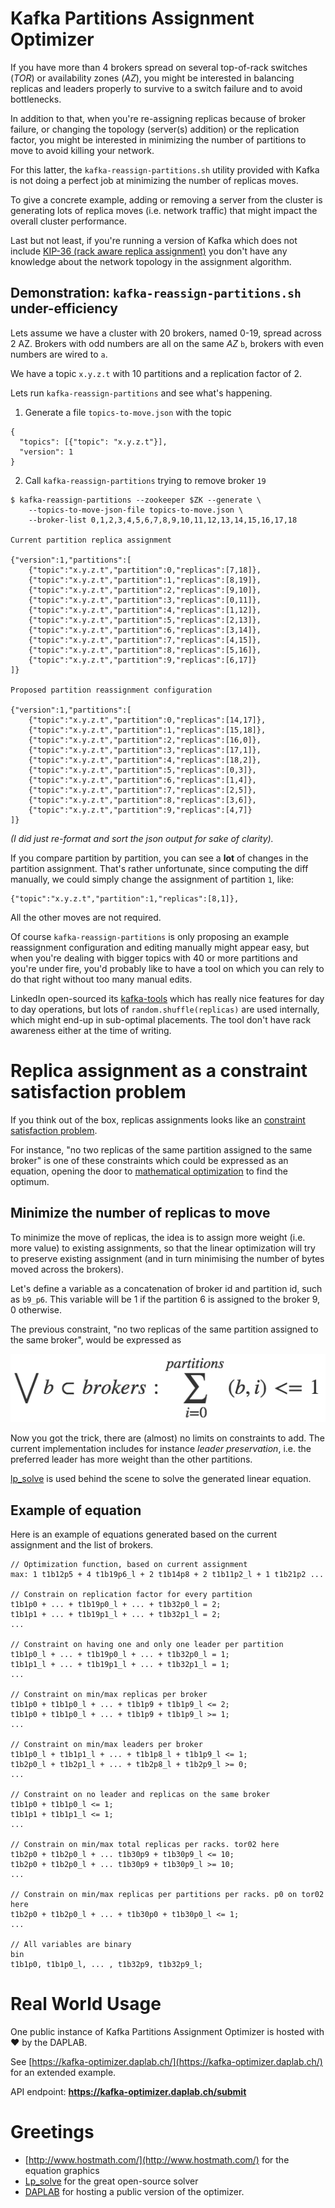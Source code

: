 Kafka Partitions Assignment Optimizer
====

If you have more than 4 brokers spread on several top-of-rack switches (_TOR_)
or availability zones (_AZ_), you might be interested in balancing replicas
and leaders properly to survive to a switch failure and to avoid bottlenecks.

In addition to that, when you're re-assigning replicas because of broker failure,
or changing the topology (server(s) addition) or the replication factor,
you might be interested in minimizing the number of partitions to move
to avoid killing your network.

For this latter, the `kafka-reassign-partitions.sh` utility provided with Kafka
is not doing a perfect job at minimizing the number of replicas moves.

To give a concrete example, adding or removing a server from the cluster is
generating lots of replica moves (i.e. network traffic) that might impact the
overall cluster performance.

Last but not least, if you're running a version of Kafka which does not include
[KIP-36 (rack aware replica assignment)](https://cwiki.apache.org/confluence/display/KAFKA/KIP-36+Rack+aware+replica+assignment)
you don't have any knowledge about the network topology in the
assignment algorithm.

## Demonstration: `kafka-reassign-partitions.sh` under-efficiency

Lets assume we have a cluster with 20 brokers, named 0-19, spread across 2 AZ.
Brokers with odd numbers are all on the same _AZ_ `b`,
brokers with even numbers are wired to `a`.

We have a topic `x.y.z.t` with 10 partitions and a replication factor of 2.

Lets run `kafka-reassign-partitions` and see what's happening.

1. Generate a file `topics-to-move.json` with the topic
```
{
  "topics": [{"topic": "x.y.z.t"}],
  "version": 1
}
```

2. Call `kafka-reassign-partitions` trying to remove broker `19`

```
$ kafka-reassign-partitions --zookeeper $ZK --generate \
    --topics-to-move-json-file topics-to-move.json \
    --broker-list 0,1,2,3,4,5,6,7,8,9,10,11,12,13,14,15,16,17,18

Current partition replica assignment

{"version":1,"partitions":[
    {"topic":"x.y.z.t","partition":0,"replicas":[7,18]},
    {"topic":"x.y.z.t","partition":1,"replicas":[8,19]},
    {"topic":"x.y.z.t","partition":2,"replicas":[9,10]},
    {"topic":"x.y.z.t","partition":3,"replicas":[0,11]},
    {"topic":"x.y.z.t","partition":4,"replicas":[1,12]},
    {"topic":"x.y.z.t","partition":5,"replicas":[2,13]},
    {"topic":"x.y.z.t","partition":6,"replicas":[3,14]},
    {"topic":"x.y.z.t","partition":7,"replicas":[4,15]},
    {"topic":"x.y.z.t","partition":8,"replicas":[5,16]},
    {"topic":"x.y.z.t","partition":9,"replicas":[6,17]}
]}

Proposed partition reassignment configuration

{"version":1,"partitions":[
    {"topic":"x.y.z.t","partition":0,"replicas":[14,17]},
    {"topic":"x.y.z.t","partition":1,"replicas":[15,18]},
    {"topic":"x.y.z.t","partition":2,"replicas":[16,0]},
    {"topic":"x.y.z.t","partition":3,"replicas":[17,1]},
    {"topic":"x.y.z.t","partition":4,"replicas":[18,2]},
    {"topic":"x.y.z.t","partition":5,"replicas":[0,3]},
    {"topic":"x.y.z.t","partition":6,"replicas":[1,4]},
    {"topic":"x.y.z.t","partition":7,"replicas":[2,5]},
    {"topic":"x.y.z.t","partition":8,"replicas":[3,6]},
    {"topic":"x.y.z.t","partition":9,"replicas":[4,7]}
]}
```

_(I did just re-format and sort the json output for sake of clarity)._

If you compare partition by partition, you can see a **lot** of changes in the partition assignment.
That's rather unfortunate, since computing the diff manually,
we could simply change the assignment of partition `1`, like:

```
{"topic":"x.y.z.t","partition":1,"replicas":[8,1]},
```

All the other moves are not required.

Of course `kafka-reassign-partitions` is only proposing an example reassignment
configuration and editing manually might appear easy,
but when you're dealing with bigger topics with 40 or more partitions 
and you're under fire, you'd probably like to have a tool
on which you can rely to do that right without too many manual edits.

LinkedIn open-sourced its [kafka-tools](https://github.com/linkedin/kafka-tools)
which has really nice features for day to day operations, but lots of 
`random.shuffle(replicas)` are used internally, which might end-up in
sub-optimal placements. The tool don't have rack awareness either at the time 
of writing.


# Replica assignment as a constraint satisfaction problem

If you think out of the box, replicas assignments looks like an 
[constraint satisfaction problem](https://en.wikipedia.org/wiki/Constraint_satisfaction_problem).

For instance, "no two replicas of the same partition assigned to the same broker" is one of
these constraints which could be expressed as an equation, opening the door
to [mathematical optimization](https://en.wikipedia.org/wiki/Mathematical_optimization)
to find the optimum.

## Minimize the number of replicas to move

To minimize the move of replicas, the idea is to assign more weight (i.e. more value)
to existing assignments, so that the linear optimization will try to preserve
existing assignment (and in turn minimising the number of bytes moved across the brokers).

Let's define a variable as a concatenation of broker id and partition id, such as
`b9_p6`. This variable will be 1 if the partition 6 is assigned to the broker 9,
0 otherwise.

The previous constraint, "no two replicas of the same partition assigned to the same broker",
would be expressed as 

![Constraint example](images/constraint1.png)

Now you got the trick, there are (almost) no limits on constraints to add. The current implementation
includes for instance _leader preservation_, i.e. the preferred leader has more weight
than the other partitions.

[lp_solve](http://lpsolve.sourceforge.net/5.5/) is used behind the scene
to solve the generated linear equation.


## Example of equation

Here is an example of equations generated based on the current assignment and the list of
brokers.

```
// Optimization function, based on current assignment 
max: 1 t1b12p5 + 4 t1b19p6_l + 2 t1b14p8 + 2 t1b11p2_l + 1 t1b21p2 ...

// Constrain on replication factor for every partition
t1b1p0 + ... + t1b19p0_l + ... + t1b32p0_l = 2;
t1b1p1 + ... + t1b19p1_l + ... + t1b32p1_l = 2;
...

// Constraint on having one and only one leader per partition
t1b1p0_l + ... + t1b19p0_l + ... + t1b32p0_l = 1;
t1b1p1_l + ... + t1b19p1_l + ... + t1b32p1_l = 1;
...

// Constraint on min/max replicas per broker
t1b1p0 + t1b1p0_l + ... + t1b1p9 + t1b1p9_l <= 2;
t1b1p0 + t1b1p0_l + ... + t1b1p9 + t1b1p9_l >= 1;
...

// Constraint on min/max leaders per broker
t1b1p0_l + t1b1p1_l + ... + t1b1p8_l + t1b1p9_l <= 1;
t1b2p0_l + t1b2p1_l + ... + t1b2p8_l + t1b2p9_l >= 0;
...

// Constraint on no leader and replicas on the same broker
t1b1p0 + t1b1p0_l <= 1;
t1b1p1 + t1b1p1_l <= 1;
...

// Constrain on min/max total replicas per racks. tor02 here
t1b2p0 + t1b2p0_l + ... t1b30p9 + t1b30p9_l <= 10;
t1b2p0 + t1b2p0_l + ... t1b30p9 + t1b30p9_l >= 10;
...

// Constrain on min/max replicas per partitions per racks. p0 on tor02 here
t1b2p0 + t1b2p0_l + ... + t1b30p0 + t1b30p0_l <= 1;
...

// All variables are binary
bin
t1b1p0, t1b1p0_l, ... , t1b32p9, t1b32p9_l;
```

# Real World Usage

One public instance of Kafka Partitions Assignment Optimizer is hosted with ❤ by the DAPLAB.

See [https://kafka-optimizer.daplab.ch/](https://kafka-optimizer.daplab.ch/)
for an extended example.

API endpoint: **https://kafka-optimizer.daplab.ch/submit**


# Greetings

* [http://www.hostmath.com/](http://www.hostmath.com/) for the equation graphics
* [Lp_solve](http://lpsolve.sourceforge.net/5.5/) for the great open-source solver
* [DAPLAB](http://daplab.ch) for hosting a public version of the optimizer.
